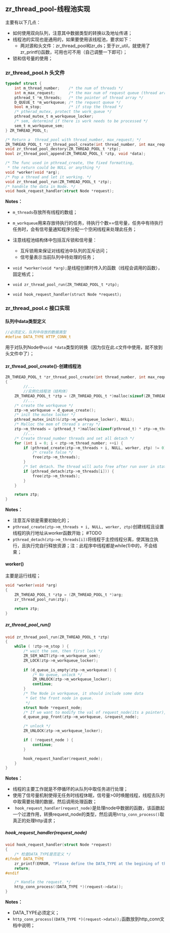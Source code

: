 ## zr_thread_pool-线程池实现

主要有以下几点：

* 如何使用双向队列，注意其中数据类型的转换以及地址传递；
* 线程池的实现也是通用的，如果要使用该线程池，要求如下：
    * 两对源和头文件：zr_thread_pool和zr_ds；至于zr_util，就使用了zr_printf()函数，可用也可不用（自己调整一下即可）；
* 锁和信号量的使用；



### zr_thread_pool.h 头文件

```c
typedef struct {
    int m_thread_number;    /* the num of threads */
    int m_max_request;      /* the max num of request queue (thread array) */
    pthread_t *m_threads;   /* the pointer of thread array */
    D_QUEUE_t *m_workqueue; /* the request queue */
    bool m_stop;            /* if stop the thread */     
    /* ptherad_mutex, protect the work_queue */
    pthread_mutex_t m_workqueue_locker;
    /* sem, determind if there is work needs to be processed */
    sem_t m_workqueue_sem;
} ZR_THREAD_POOL_t;

/* Return a  thread_pool with thread_number, max_request; */
ZR_THREAD_POOL_t *zr_thread_pool_create(int thread_number, int max_request);
void zr_thread_pool_destory(ZR_THREAD_POOL_t *ztp);
bool zr_thread_pool_append(ZR_THREAD_POOL_t *ztp, void *data);

/* The func used in pthread_create, the fixed formatting, 
 * the return could be NULL or anything */
void *worker(void *arg);
/* Pop a thread and let it working. */
void zr_thread_pool_run(ZR_THREAD_POOL_t *ztp);
/* handnle the data in Node. */
void hook_request_handler(struct Node *request);
```

**Notes：**

* `m_threads`存放所有线程的数组；
* `m_workqueue`用来存放待执行的任务，待执行个数==信号量，任务中有待执行任务时，会有信号量通知程序分配一个空闲线程来处理此任务；
* 注意线程池结构体中包括互斥锁和信号量：
    * 互斥锁用来保证对线程池中队列的互斥访问；
    * 信号量表示当前队列中待处理的任务；

* `void *worker(void *arg);`是线程创建时传入的函数（线程会调用的函数），固定格式；
* `void zr_thread_pool_run(ZR_THREAD_POOL_t *ztp);`
* `void hook_request_handler(struct Node *request);`



### zr_thread_pool.c 接口实现

#### 队列中data类型定义

```c
//必须定义，队列中存放的数据类型
#define DATA_TYPE HTTP_CONN_t
```

用于对队列Node中`void *data`类型的转换（因为仅在此.c文件中使用，就不放到头文件中了）；



#### zr_thread_pool_create()-创建线程池

```c
ZR_THREAD_POOL_t *zr_thread_pool_create(int thread_number, int max_request)
{
		//...
		//实例化线程池（结构体）
    ZR_THREAD_POOL_t *ztp = (ZR_THREAD_POOL_t *)malloc(sizeof(ZR_THREAD_POOL_t));
		//...
    /* create the workqueue */
    ztp->m_workqueue = d_queue_create();
    /* init the mutex locker */
    pthread_mutex_init(&(ztp->m_workqueue_locker), NULL);
    /* Malloc the mem of thread`s array */
    ztp->m_threads = (pthread_t *)malloc(sizeof(pthread_t) * ztp->m_thread_number);
		//...
    /* Create thread_number threads and set all detach */
    for (int i = 0; i < ztp->m_thread_number; ++i) {
        if (pthread_create(ztp->m_threads + i, NULL, worker, ztp) != 0) {
            /* create false */
            free(ztp->m_threads);
        }
        /* Set detach. The thread will auto free after run over in state detach */
        if (pthread_detach(ztp->m_threads[i])) {
            free(ztp->m_threads);
        }
    }

    return ztp;
}
```

**Notes：**

* 注意互斥锁是需要初始化的；
* `pthread_create(ztp->m_threads + i, NULL, worker, ztp)`创建线程且设置线程的执行地址从worker函数开始； #TODO
* `pthread_detach(ztp->m_threads[i])`将线程于主控线程分离，使其独立执行，且执行完自行释放资源；注：此程序中线程都是while(1)中的，不会结束；



#### worker()

主要是运行线程；

```c
void *worker(void *arg)
{
    ZR_THREAD_POOL_t *ztp = (ZR_THREAD_POOL_t *)arg; 
    zr_thread_pool_run(ztp);

    return ztp;
}
```



##### zr_thread_pool_run()

```c
void zr_thread_pool_run(ZR_THREAD_POOL_t *ztp)
{
    while ( !ztp->m_stop ) {
        /* wait the sem, then first lock */
        ZR_SEM_WAIT(ztp->m_workqueue_sem);
        ZR_LOCK(ztp->m_workqueue_locker);
        
        if (d_queue_is_empty(ztp->m_workqueue)) {
            /* No queue, unlock */
            ZR_UNLOCK(ztp->m_workqueue_locker);
            continue;
        }
        /* The Node in workqueue, it should include some data
         * Get the front node in queue.
         */
        struct Node *request_node;
        /* If we want to modify the val of request_node(its a pointer), add '&' */
        d_queue_pop_front(ztp->m_workqueue, &request_node);

        /* unlock */
        ZR_UNLOCK(ztp->m_workqueue_locker);

        if ( !request_node ) {
            continue;
        }

        hook_request_handler(request_node);
    }
}
```

**Notes：**

* 线程的主要工作就是不停循环的从队列中取任务进行处理；
* 使用了信号量机制使得无任务时线程休眠，信号量>0时唤醒线程，线程去队列中取需要处理的数据，然后调用处理函数；
* ` hook_request_handler(request_node)`是处理node中数据的函数，该函数起一个过渡作用，转换request_node的类型，然后调用`http_conn_process()`取真正的处理http请求；



#####  hook_request_handler(request_node)

```c
void hook_request_handler(struct Node *request)
{
    /* 检查DATA_TYPE是否定义 */
#ifndef DATA_TYPE
    zr_printf(ERROR, "Please define the DATA_TYPE at the begining of this file!");
    return;
#endif

    /* Handle the request. */
    http_conn_process((DATA_TYPE *)(request->data));
}
```

**Notes：**

* DATA_TYPE必须定义；
* `http_conn_process((DATA_TYPE *)(request->data));`函数放到http_conn文档中说明；





